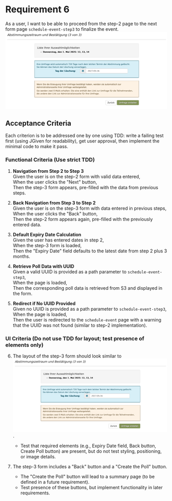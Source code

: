 # Requirement 6
As a user, I want to be able to proceed from the step-2 page to the next form page `schedule-event-step3` to finalize the event.
![Schedule Event Form 3](woodle-screenshot-step3.png)

## Acceptance Criteria
Each criterion is to be addressed one by one using TDD: write a failing test first (using JGiven for readability), get user approval, then implement the minimal code to make it pass.

### Functional Criteria (Use strict TDD)
1. **Navigation from Step 2 to Step 3**  
   Given the user is on the step-2 form with valid data entered,  
   When the user clicks the "Next" button,  
   Then the step-3 form appears, pre-filled with the data from previous steps.

2. **Back Navigation from Step 3 to Step 2**  
   Given the user is on the step-3 form with data entered in previous steps,  
   When the user clicks the "Back" button,  
   Then the step-2 form appears again, pre-filled with the previously entered data.

3. **Default Expiry Date Calculation**  
   Given the user has entered dates in step 2,  
   When the step-3 form is loaded,  
   Then the "Expiry Date" field defaults to the latest date from step 2 plus 3 months.

4. **Retrieve Poll Data with UUID**  
   Given a valid UUID is provided as a path parameter to `schedule-event-step3`,  
   When the page is loaded,  
   Then the corresponding poll data is retrieved from S3 and displayed in the form.

5. **Redirect if No UUID Provided**  
   Given no UUID is provided as a path parameter to `schedule-event-step3`,  
   When the page is loaded,  
   Then the user is redirected to the `schedule-event` page with a warning that the UUID was not found (similar to step-2 implementation).

### UI Criteria (Do not use TDD for layout; test presence of elements only)
6. The layout of the step-3 form should look similar to ![Schedule Event Form 3](woodle-screenshot-step3.png).  
   - Test that required elements (e.g., Expiry Date field, Back button, Create Poll button) are present, but do not test styling, positioning, or image details.

7. The step-3 form includes a "Back" button and a "Create the Poll" button.  
   - The "Create the Poll" button will lead to a summary page (to be defined in a future requirement).  
   - Test presence of these buttons, but implement functionality in later requirements. 
